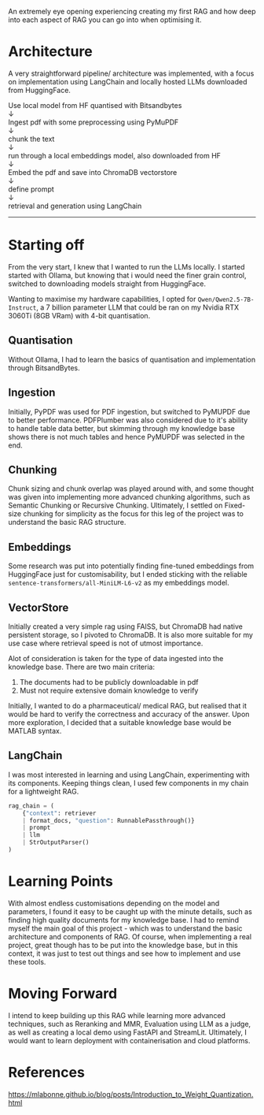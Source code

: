 An extremely eye opening experiencing creating my first RAG and how deep into each aspect of RAG you can go into when optimising it. 
# Architecture
A very straightforward pipeline/ architecture was implemented, with a focus on implementation using LangChain  and locally hosted LLMs downloaded from HuggingFace.

Use local model from HF quantised with Bitsandbytes  
↓  
Ingest pdf with some preprocessing using PyMuPDF  
↓  
chunk the text  
↓  
run through a local embeddings model, also downloaded from HF  
↓  
Embed the pdf and save into ChromaDB vectorstore  
↓  
define prompt  
↓  
retrieval and generation using LangChain  

---
# Starting off
From the very start, I knew that I wanted to run the LLMs locally. I started started with Ollama, but knowing that i would need the finer grain control, switched to downloading models straight from HuggingFace. 

Wanting to maximise my hardware capabilities, I opted for `Qwen/Qwen2.5-7B-Instruct`, a 7 billion parameter LLM that could be ran on my Nvidia RTX 3060Ti (8GB VRam) with 4-bit quantisation.
## Quantisation
Without Ollama, I had to learn the basics of quantisation and implementation through BitsandBytes.
## Ingestion
Initially, PyPDF was used for PDF ingestion, but switched to PyMUPDF due to better performance. PDFPlumber was also considered due to it's ability to handle table data better, but skimming through my knowledge base shows there is not much tables and hence PyMUPDF was selected in the end.
## Chunking
Chunk sizing and chunk overlap was played around with, and some thought was given into implementing more advanced chunking algorithms, such as Semantic Chunking or Recursive Chunking. Ultimately, I settled on Fixed-size chunking for simplicity as the focus for this leg of the project was to understand the basic RAG structure. 
## Embeddings
Some research was put into potentially finding fine-tuned embeddings from HuggingFace just for customisability, but I ended sticking with the reliable `sentence-transformers/all-MiniLM-L6-v2` as my embeddings model.
## VectorStore
Initially created a very simple rag using FAISS, but ChromaDB had native persistent storage, so I pivoted to ChromaDB. It is also more suitable for my use case where retrieval speed is not of utmost importance.

Alot of consideration is taken for the type of data ingested into the knowledge base. There are two main criteria:
1. The documents had to be publicly downloadable in pdf
2. Must not require extensive domain knowledge to verify

Initially, I wanted to do a pharmaceutical/ medical RAG, but realised that it would be hard to verify the correctness and accuracy of the answer. Upon more exploration, I decided that a suitable knowledge base would be MATLAB syntax. 
## LangChain
I was most interested in learning and using LangChain, experimenting with its components. Keeping things clean, I used few components in my chain for a lightweight RAG.
```python
rag_chain = (
    {"context": retriever 
    | format_docs, "question": RunnablePassthrough()}
    | prompt
    | llm
    | StrOutputParser()
)
```

# Learning Points
With almost endless customisations depending on the model and parameters, I found it easy to be caught up with the minute details, such as finding high quality documents for my knowledge base. I had to remind myself the main goal of this project - which was to understand the basic architecture and components of RAG. Of course, when implementing a real project, great though has to be put into the knowledge base, but in this context, it was just to test out things and see how to implement and use these tools.
# Moving Forward
I intend to keep building up this RAG while learning more advanced techniques, such as  Reranking and MMR, Evaluation using LLM as a judge, as well as creating a local demo using FastAPI and StreamLit. Ultimately, I would want to learn deployment with containerisation and cloud platforms.

# References
 https://mlabonne.github.io/blog/posts/Introduction_to_Weight_Quantization.html
